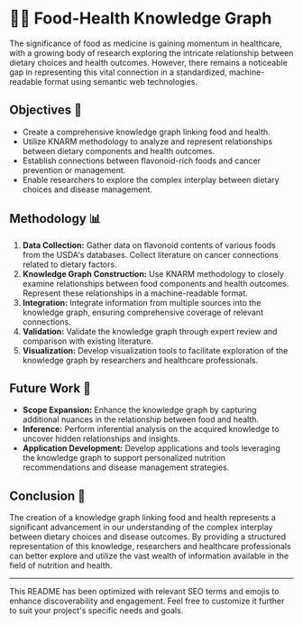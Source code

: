 
# 🍎🔬 Food-Health Knowledge Graph

The significance of food as medicine is gaining momentum in healthcare, with a growing body of research exploring the intricate relationship between dietary choices and health outcomes. However, there remains a noticeable gap in representing this vital connection in a standardized, machine-readable format using semantic web technologies.

## Objectives 🎯

- Create a comprehensive knowledge graph linking food and health.
- Utilize KNARM methodology to analyze and represent relationships between dietary components and health outcomes.
- Establish connections between flavonoid-rich foods and cancer prevention or management.
- Enable researchers to explore the complex interplay between dietary choices and disease management.

## Methodology 📊

1. **Data Collection:** Gather data on flavonoid contents of various foods from the USDA's databases. Collect literature on cancer connections related to dietary factors.
2. **Knowledge Graph Construction:** Use KNARM methodology to closely examine relationships between food components and health outcomes. Represent these relationships in a machine-readable format.
3. **Integration:** Integrate information from multiple sources into the knowledge graph, ensuring comprehensive coverage of relevant connections.
4. **Validation:** Validate the knowledge graph through expert review and comparison with existing literature.
5. **Visualization:** Develop visualization tools to facilitate exploration of the knowledge graph by researchers and healthcare professionals.

## Future Work 🚀

- **Scope Expansion:** Enhance the knowledge graph by capturing additional nuances in the relationship between food and health.
- **Inference:** Perform inferential analysis on the acquired knowledge to uncover hidden relationships and insights.
- **Application Development:** Develop applications and tools leveraging the knowledge graph to support personalized nutrition recommendations and disease management strategies.

## Conclusion 🌟

The creation of a knowledge graph linking food and health represents a significant advancement in our understanding of the complex interplay between dietary choices and disease outcomes. By providing a structured representation of this knowledge, researchers and healthcare professionals can better explore and utilize the vast wealth of information available in the field of nutrition and health.

---

This README has been optimized with relevant SEO terms and emojis to enhance discoverability and engagement. Feel free to customize it further to suit your project's specific needs and goals.
